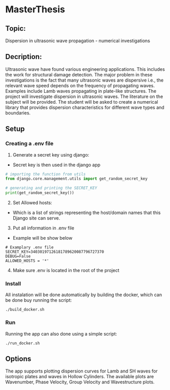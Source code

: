 # MasterThesis
## Topic: 
Dispersion in ultrasonic wave propagation - numerical investigations
## Decription:
Ultrasonic wave have found various engineering applications. This includes the work for structural damage detection. The major problem in these investigations is the fact that many ultrasonic waves are dispersive i.e., the relevant wave speed depends on the frequency of propagating waves. Examples include Lamb waves propagating in plate-like structures. The project will investigate dispersion in ultrasonic waves. The literature on the subject will be provided. The student will be asked to create a numerical library that provides dispersion characteristics for different wave types and boundaries.
## Setup
### Creating a .env file
1. Generate a secret key using django:
  - Secret key is then used in the django app
```python
# importing the function from utils
from django.core.management.utils import get_random_secret_key

# generating and printing the SECRET_KEY
print(get_random_secret_key())
```
2. Set Allowed hosts:
  - Which is a list of strings representing the host/domain names that this Django site can serve.
3. Put all information in .env file
  - Example will be show below
```
# Examplary .env file
SECRET_KEY=34030197126181789620087796727370 
DEBUG=False
ALLOWED_HOSTS = '*'
```
4. Make sure .env is located in the root of the project
### Install
All instalation will be done automatically by building the docker, which can be done buy running the script:
```
./build_docker.sh
```
### Run
Running the app can also done using a simple script:
```
./run_docker.sh
```
## Options
The app supports plotting dispersion curves for Lamb and SH waves for isotropic plates and waves in Hollow Cylinders. The available plots are Wavenumber, Phase Velocity, Group Velocity and Wavestructure plots.
